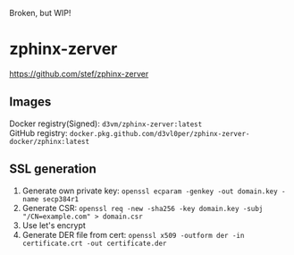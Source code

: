 Broken, but WIP!

# zphinx-zerver
https://github.com/stef/zphinx-zerver

## Images
Docker registry(Signed): `d3vm/zphinx-zerver:latest`   
GitHub registry: `docker.pkg.github.com/d3vl0per/zphinx-zerver-docker/zphinx:latest`

## SSL generation

1. Generate own private key: `openssl ecparam -genkey -out domain.key -name secp384r1`
2. Generate CSR: `openssl req -new -sha256 -key domain.key -subj "/CN=example.com" > domain.csr`
3. Use let's encrypt
4. Generate DER file from cert: `openssl x509 -outform der -in certificate.crt -out certificate.der`

